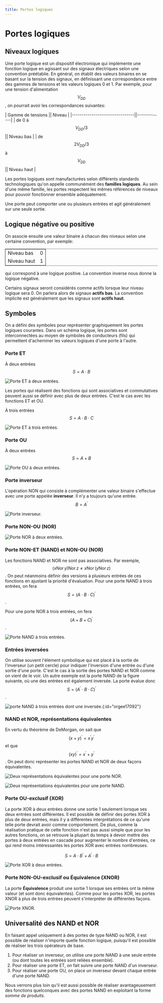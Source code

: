 ```yaml
---
title: Portes logiques
---
```


# Portes logiques

## Niveaux logiques

Une porte logique est un dispositif électronique qui implémente une
fonction logique en agissant sur des signaux électriques selon une
convention préétablie. En général, on établit des valeurs binaires en
se basant sur la tension des signaux, en définissant une
correspondance entre des gammes de tensions et les valeurs logiques 0
et 1. Par exemple, pour une tension d'alimentation $$V_{DD}$$, on
pourrait avoir les correspondances suivantes:

| Gamme de tensions              || Niveau      |
|--------------------------------||-------------|
| de 0 à  $$V_{DD}/3$$           || Niveau bas  |
| de $$2V_{DD}/3$$ à  $$V_{DD}$$ || Niveau haut |


Les portes logiques sont manufacturées selon différents standards
technologiques qu'on appelle communément des **familles
logiques**. Au sein d'une même famille, les portes respectent les
mêmes références de niveaux pour pouvoir fonctionner ensemble
adéquatement.

Une porte peut comporter une ou plusieurs entrées et agit généralement
sur une seule sortie.


## Logique négative ou positive

On associe ensuite une valeur binaire à chacun des niveaux selon une
certaine convention, par exemple:

<table border="2" cellspacing="0" cellpadding="6" rules="groups" frame="hsides">


<colgroup>
<col  class="org-left" />

<col  class="org-right" />
</colgroup>
<tbody>
<tr>
<td class="org-left">Niveau bas</td>
<td class="org-right">0</td>
</tr>


<tr>
<td class="org-left">Niveau haut</td>
<td class="org-right">1</td>
</tr>
</tbody>
</table>

qui correspond à une logique positive. La convention inverse nous
donne la logique négative.

Certains signaux seront considérés comme actifs lorsque leur niveau
logique sera 0. On parlera alors de signaux **actifs bas**. La
convention implicite est généralement que les signaux sont **actifs
haut**.


## Symboles

On a défini des symboles pour représenter graphiquement les portes
logiques courantes. Dans un schéma logique, les portes sont
interconnectées au moyen de symboles de conducteurs
(fils) qui permettent d'acheminer les valeurs logiques d'une porte à
l'autre.


### Porte ET

À deux entrées $$S =  A \cdot B$$

![Porte ET à deux entrées.]({{site.baseurl}}/img/and_logique.svg "Porte ET à deux entrées")

Les portes qui réalisent des fonctions qui sont associatives et
commutatives peuvent aussi se définir avec plus de deux entrées. C'est
le cas avec les fonctions ET et OU.

À trois entrées $$S =  A \cdot B \cdot C$$

![Porte ET à trois entrées.]({{site.baseurl}}/img/and3_logique.svg "Porte ET à trois entrées")


### Porte OU

À deux entrées $$S =  A + B$$

![Porte OU à deux entrées.]({{site.baseurl}}/img/or_logique.svg "Porte OU à deux entrées")


### Porte inverseur

L'opération NON qui consiste à complémenter une valeur binaire
s'effectue avec une porte appelée **inverseur**.  Il n'y a toujours
qu'une entrée. $$B = A^\prime$$

![Porte inverseur.]({{site.baseurl}}/img/not_logique.svg "Porte inverseur") 


### Porte NON-OU (NOR)

![Porte NOR à deux entrées.]({{site.baseurl}}/img/nor_logique.svg "Porte NOR à deux entrées")


### Porte NON-ET (NAND) et NON-OU (NOR)

Les fonctions NAND et NOR ne sont pas associatives. Par exemple, $$(x
\operatorname{ Nor } y) \operatorname{ Nor } z \neq x \operatorname{ Nor } (y \operatorname{ Nor } z)
$$. On peut néanmoins définir des versions à plusieurs entrées de ces
fonctions en ajustant la priorité d'évaluation. Pour une porte NAND à
trois entrées, on fera $$ S = (A \cdot B \cdot C)^\prime $$.

Pour une porte NOR à trois entrées, on fera $$(A + B + C)^\prime$$.

![Porte NAND à trois entrées.]({{site.baseurl}}/img/nand3_logique.svg "NAND à trois entrées")


### Entrées inversées

On utilise souvent l'élément symbolique qui est placé à la sortie de
l'inverseur (un petit cercle) pour indiquer l'inversion d'une entrée
ou d'une sortie d'une porte. C'est le cas à la sortie des portes NAND
et NOR comme on vient de le voir. Un autre exemple est la porte NAND
de la figure suivante, où une des entrées est également
inversée. La porte évalue donc $$S =  (A^\prime \cdot B  \cdot C)^\prime $$.

![porte NAND à trois entrées dont une inversée.]({{site.baseurl}}/img/nand3_logique_invin1.svg "NAND à trois entrées dont une inversée"){:id="orgee17092"} 


### NAND et NOR, représentations équivalentes

En vertu du théorème de DeMorgan, on sait que $$(x + y)^{\prime} =
x^{\prime} y^{\prime}$$ et que $$(xy)^{\prime} = x^{\prime} +
y^{\prime}$$. On peut donc représenter les portes NAND et NOR de deux
façons équivalentes.

![Deux représentations équivalentes pour une porte NOR.]({{site.baseurl}}/img/NORequiv.svg "Deux représentations équivalentes pour une porte NOR")

![Deux représentations équivalentes pour une porte NAND.]({{site.baseurl}}/img/NANDequiv.svg "Deux représentations équivalentes pour une porte NAND")


### Porte OU-exclusif (XOR)

La porte XOR à deux entrées donne une sortie 1 seulement lorsque ses
deux entrées sont différentes. Il est possible de définir des portes
XOR à plus de deux entrées, mais il y a différentes interprétations de
ce qu'une telle porte devrait avoir comme comportement. De plus, comme
la réalisation pratique de cette fonction n'est pas aussi simple que
pour les autres fonctions, on se retrouve la plupart du temps à
devoir mettre des portes à deux entrées en cascade pour augmenter le
nombre d'entrées, ce qui rend moins intéressantes les portes XOR avec
entrées nombreuses.

$$ S= A \cdot B^\prime + A^\prime \cdot B $$ 

![Porte XOR à deux entrées.]({{site.baseurl}}/img/exor_logique.svg "Porte XOR à deux entrées")


### Porte NON-OU-exclusif ou Équivalence (XNOR)

La porte **Équivalence** produit une sortie 1 lorsque ses entrées ont
la même valeur (et sont donc équivalentes). Comme pour les portes XOR,
les portes XNOR à plus de trois entrées peuvent s'interpréter de
différentes façons.

![Porte XNOR.]({{site.baseurl}}/img/xnor_logique.svg "Porte XNOR")


## Universalité des NAND et NOR

En faisant appel uniquement à des portes de type NAND ou NOR, il est
possible de réaliser n'importe quelle fonction logique, puisqu'il est
possible de réaliser les trois opérateurs de base.

1.  Pour réaliser un inverseur, on utilise une porte NAND à une seule
    entrée (ou dont toutes les entrées sont reliées ensemble).
2.  Pour réaliser une porte ET, on fait suivre une porte NAND d'un
    inverseur.
3.  Pour réaliser une porte OU, on place un inverseur devant chaque entrée d'une porte
    NAND.

Nous verrons plus loin qu'il est aussi possible de réaliser
avantageusement des fonctions quelconques avec des portes NAND en
exploitant la forme *somme de produits*.

